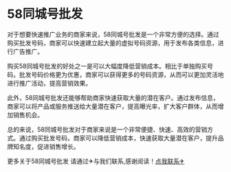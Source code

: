 # 58同城号批发

对于想要快速推广业务的商家来说，58同城号批发是一个非常方便的选择。通过购买批发号码，商家可以快速建立起大量的虚拟号码资源，用于发布各类信息，进行广告推广。

购买58同城号批发的好处之一是可以大幅度降低营销成本。相比于单独购买号码，批发号码价格更为优惠，商家可以获得更多的号码资源，从而可以更加灵活地进行推广活动，提高营销效果。

此外，58同城号批发还能够帮助商家快速获取大量的潜在客户。通过发布信息，商家可以将产品或服务推送给大量潜在客户，提高曝光率，扩大客户群体，从而增加销售机会。

总的来说，58同城号批发对于商家来说是一个非常便捷、快速、高效的营销方式。通过购买批发号码，商家可以降低营销成本，快速获取大量潜在客户，提升品牌知名度，促进销售增长。

更多关于58同城号批发 请通过✈与我们联系,感谢阅读！[点我联系✈](https://mail.G208.com)
